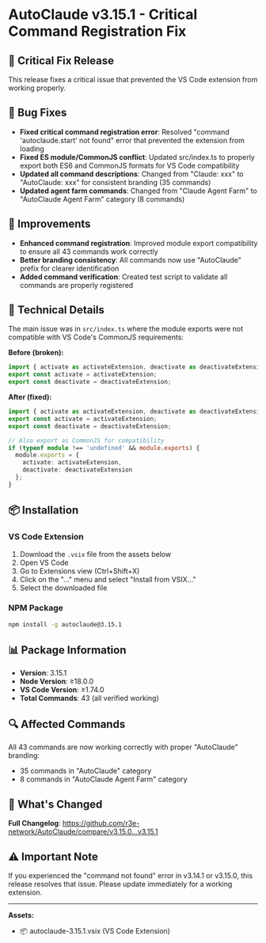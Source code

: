 # AutoClaude v3.15.1 - Critical Command Registration Fix

## 🚨 Critical Fix Release

This release fixes a critical issue that prevented the VS Code extension from working properly.

## 🐛 Bug Fixes

- **Fixed critical command registration error**: Resolved "command 'autoclaude.start' not found" error that prevented the extension from loading
- **Fixed ES module/CommonJS conflict**: Updated src/index.ts to properly export both ES6 and CommonJS formats for VS Code compatibility
- **Updated all command descriptions**: Changed from "Claude: xxx" to "AutoClaude: xxx" for consistent branding (35 commands)
- **Updated agent farm commands**: Changed from "Claude Agent Farm" to "AutoClaude Agent Farm" category (8 commands)

## 💫 Improvements

- **Enhanced command registration**: Improved module export compatibility to ensure all 43 commands work correctly
- **Better branding consistency**: All commands now use "AutoClaude" prefix for clearer identification
- **Added command verification**: Created test script to validate all commands are properly registered

## 🔄 Technical Details

The main issue was in `src/index.ts` where the module exports were not compatible with VS Code's CommonJS requirements:

**Before (broken):**
```typescript
import { activate as activateExtension, deactivate as deactivateExtension } from './extension';
export const activate = activateExtension;
export const deactivate = deactivateExtension;
```

**After (fixed):**
```typescript
import { activate as activateExtension, deactivate as deactivateExtension } from './extension';
export const activate = activateExtension;
export const deactivate = deactivateExtension;

// Also export as CommonJS for compatibility
if (typeof module !== 'undefined' && module.exports) {
  module.exports = {
    activate: activateExtension,
    deactivate: deactivateExtension
  };
}
```

## 📦 Installation

### VS Code Extension
1. Download the `.vsix` file from the assets below
2. Open VS Code
3. Go to Extensions view (Ctrl+Shift+X)
4. Click on the "..." menu and select "Install from VSIX..."
5. Select the downloaded file

### NPM Package
```bash
npm install -g autoclaude@3.15.1
```

## 📊 Package Information

- **Version**: 3.15.1
- **Node Version**: ≥18.0.0
- **VS Code Version**: ≥1.74.0
- **Total Commands**: 43 (all verified working)

## 🔍 Affected Commands

All 43 commands are now working correctly with proper "AutoClaude" branding:
- 35 commands in "AutoClaude" category
- 8 commands in "AutoClaude Agent Farm" category

## 📝 What's Changed

**Full Changelog**: https://github.com/r3e-network/AutoClaude/compare/v3.15.0...v3.15.1

## ⚠️ Important Note

If you experienced the "command not found" error in v3.14.1 or v3.15.0, this release resolves that issue. Please update immediately for a working extension.

---

**Assets:**
- 📦 autoclaude-3.15.1.vsix (VS Code Extension)